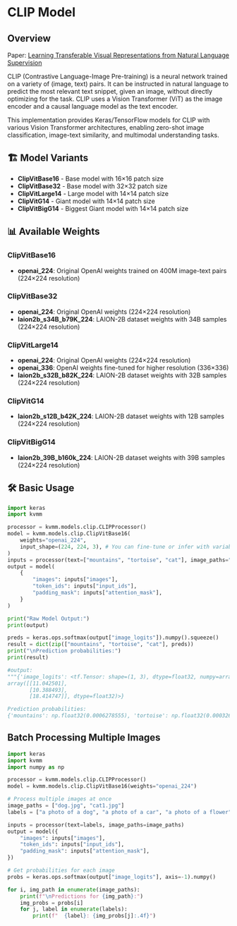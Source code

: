 # CLIP Model

## Overview

Paper: [Learning Transferable Visual Representations from Natural Language Supervision](https://arxiv.org/abs/2103.00020)

CLIP (Contrastive Language-Image Pre-training) is a neural network trained on a variety of (image, text) pairs. It can be instructed in natural language to predict the most relevant text snippet, given an image, without directly optimizing for the task. CLIP uses a Vision Transformer (ViT) as the image encoder and a causal language model as the text encoder.

This implementation provides Keras/TensorFlow models for CLIP with various Vision Transformer architectures, enabling zero-shot image classification, image-text similarity, and multimodal understanding tasks.

## 🏗️ Model Variants

- **ClipVitBase16** - Base model with 16×16 patch size
- **ClipVitBase32** - Base model with 32×32 patch size  
- **ClipVitLarge14** - Large model with 14×14 patch size
- **ClipVitG14** - Giant model with 14×14 patch size
- **ClipVitBigG14** - Biggest Giant model with 14×14 patch size

## 📊 Available Weights

### ClipVitBase16
- **openai_224**: Original OpenAI weights trained on 400M image-text pairs (224×224 resolution)

### ClipVitBase32
- **openai_224**: Original OpenAI weights (224×224 resolution)
- **laion2b_s34B_b79K_224**: LAION-2B dataset weights with 34B samples (224×224 resolution)

### ClipVitLarge14
- **openai_224**: Original OpenAI weights (224×224 resolution)
- **openai_336**: OpenAI weights fine-tuned for higher resolution (336×336)
- **laion2b_s32B_b82K_224**: LAION-2B dataset weights with 32B samples (224×224 resolution)

### ClipVitG14
- **laion2b_s12B_b42K_224**: LAION-2B dataset weights with 12B samples (224×224 resolution)

### ClipVitBigG14
- **laion2b_39B_b160k_224**: LAION-2B dataset weights with 39B samples (224×224 resolution)

## 🛠️ Basic Usage

```python
import keras
import kvmm

processor = kvmm.models.clip.CLIPProcessor()
model = kvmm.models.clip.ClipVitBase16(
    weights="openai_224",
    input_shape=(224, 224, 3), # You can fine-tune or infer with variable size 
)
inputs = processor(text=["mountains", "tortoise", "cat"], image_paths="cat1.jpg")
output = model(
    {
        "images": inputs["images"],
        "token_ids": inputs["input_ids"],
        "padding_mask": inputs["attention_mask"],
    }
)

print("Raw Model Output:")
print(output)

preds = keras.ops.softmax(output["image_logits"]).numpy().squeeze()
result = dict(zip(["mountains", "tortoise", "cat"], preds))
print("\nPrediction probabilities:")
print(result)

#output:
"""{'image_logits': <tf.Tensor: shape=(1, 3), dtype=float32, numpy=array([[11.042501, 10.388493, 18.414747]], dtype=float32)>, 'text_logits': <tf.Tensor: shape=(3, 1), dtype=float32, numpy=
array([[11.042501],
       [10.388493],
       [18.414747]], dtype=float32)>}

Prediction probabilities:
{'mountains': np.float32(0.0006278555), 'tortoise': np.float32(0.000326458), 'cat': np.float32(0.99904567)}"""
```

## Batch Processing Multiple Images

```python
import keras
import kvmm
import numpy as np

processor = kvmm.models.clip.CLIPProcessor()
model = kvmm.models.clip.ClipVitBase16(weights="openai_224")

# Process multiple images at once
image_paths = ["dog.jpg", "cat1.jpg"]
labels = ["a photo of a dog", "a photo of a car", "a photo of a flower", "a photo of a cat"]

inputs = processor(text=labels, image_paths=image_paths)
output = model({
    "images": inputs["images"],
    "token_ids": inputs["input_ids"],
    "padding_mask": inputs["attention_mask"],
})

# Get probabilities for each image
probs = keras.ops.softmax(output["image_logits"], axis=-1).numpy()

for i, img_path in enumerate(image_paths):
    print(f"\nPredictions for {img_path}:")
    img_probs = probs[i]
    for j, label in enumerate(labels):
        print(f"  {label}: {img_probs[j]:.4f}")
```